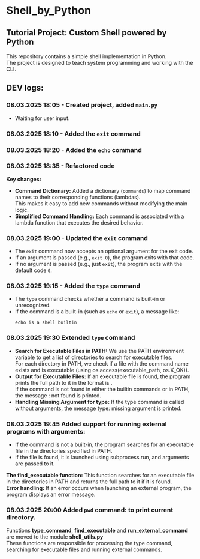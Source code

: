 # Shell_by_Python

## Tutorial Project: Custom Shell powered by Python
This repository contains a simple shell implementation in Python.  
The project is designed to teach system programming and working with the CLI.

## DEV logs:

### 08.03.2025 18:05 - Created project, added `main.py`
- Waiting for user input.

### 08.03.2025 18:10 - Added the `exit` command
### 08.03.2025 18:20 - Added the `echo` command
### 08.03.2025 18:35 - Refactored code
**Key changes:**  
- **Command Dictionary:** Added a dictionary (`commands`) to map command names to their corresponding functions (lambdas).  
  This makes it easy to add new commands without modifying the main logic.  
- **Simplified Command Handling:** Each command is associated with a lambda function that executes the desired behavior.  

### 08.03.2025 19:00 - Updated the `exit` command
- The `exit` command now accepts an optional argument for the exit code.
- If an argument is passed (e.g., `exit 0`), the program exits with that code.
- If no argument is passed (e.g., just `exit`), the program exits with the default code `0`. 

### 08.03.2025 19:15 - Added the `type` command
- The `type` command checks whether a command is built-in or unrecognized.
- If the command is a built-in (such as `echo` or `exit`), a message like:  
  ```shell
  echo is a shell builtin

### 08.03.2025 19:30 Extended `type` command
- **Search for Executable Files in PATH:**
        We use the PATH environment variable to get a list of directories to search for executable files.  
        For each directory in PATH, we check if a file with the command name exists and is executable (using os.access(executable_path, os.X_OK)).  
- **Output for Executable Files:** 
        If an executable file is found, the program prints the full path to it in the format <command> is <path>.  
        If the command is not found in either the builtin commands or in PATH, the message <command>: not found is printed.  
- **Handling Missing Argument for type:**
    If the type command is called without arguments, the message type: missing argument is printed.   

### 08.03.2025 19:45 Added support for running external programs with arguments:   
- If the command is not a built-in, the program searches for an executable file in the directories specified in PATH.  
- If the file is found, it is launched using subprocess.run, and arguments are passed to it.  

**The find_executable function:** This function searches for an executable file in the directories in PATH and returns the full path to it if it is found.  
**Error handling:** If an error occurs when launching an external program, the program displays an error message.

### 08.03.2025 20:00 Added `pwd` command: to print current directory.  
Functions **type_command**, **find_executable** and **run_external_command** are moved to the module **shell_utils.py**  
These functions are responsible for processing the type command, searching for executable files and running external commands.  
